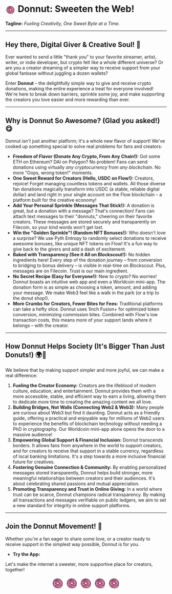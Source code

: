# <img src="donnut-frontend/public/logo.png" alt="Donnut logo" width="32" height="32" style="vertical-align:middle;"/> Donnut: Sweeten the Web!

**Tagline:** _Fueling Creativity, One Sweet Byte at a Time._

---

## Hey there, Digital Giver & Creative Soul! 👋

Ever wanted to send a little "thank you" to your favorite streamer, artist, writer, or indie developer, but crypto felt like a whole different universe? Or are you a creator dreaming of a simpler way to receive support from your global fanbase without juggling a dozen wallets?

Enter **Donnut** – the delightfully simple way to give and receive crypto donations, making the entire experience a treat for everyone involved! We're here to break down barriers, sprinkle some joy, and make supporting the creators you love easier and more rewarding than ever.

---

## Why is Donnut So Awesome? (Glad you asked!) 😋

Donnut isn't just another platform; it's a whole new flavor of support! We've cooked up something special to solve real problems for fans and creators:

* **Freedom of Flavor (Donate Any Crypto, From Any Chain!):**
    Got some ETH on Ethereum? DAI on Polygon? No problem! Fans can send donations using virtually *any cryptocurrency* from *any blockchain*. No more "Oops, wrong token!" moments.
* **One Sweet Reward for Creators (Hello, USDC on Flow!):**
    Creators, rejoice! Forget managing countless tokens and wallets. All those diverse fan donations magically transform into USDC (a stable, reliable digital dollar) and land right in your single account on the Flow blockchain – a platform built for the creative economy!
* **Add Your Personal Sprinkle (Messages That Stick!):**
    A donation is great, but a donation with a message? That's connection! Fans can attach text messages to their "donnuts," cheering on their favorite creators. These messages are stored securely and transparently on Filecoin, so your kind words won't get lost.
* **Win the "Golden Sprinkle"! (Random NFT Bonuses!):**
    Who doesn't love a surprise? We use Pyth Entropy to randomly select donations to receive awesome bonuses, like unique NFT tokens on Flow! It's a fun way to give back to the givers and add a dash of excitement.
* **Baked with Transparency (See it All on Blockscout!):**
    No hidden ingredients here! Every step of the donation journey – from conversion to bridging to bonus delivery – is visible in real-time on Blockscout. Plus, messages are on Filecoin. Trust is our main ingredient.
* **No Secret Recipe (Easy for Everyone!):**
    New to crypto? No worries! Donnut boasts an intuitive web app and even a Worldcoin mini-app. The donation form is as simple as choosing a token, amount, and adding your message. We make Web3 feel like a walk in the park (or a trip to the donut shop!).
* **More Crumbs for Creators, Fewer Bites for Fees:**
    Traditional platforms can take a hefty slice. Donnut uses 1inch Fusion+ for optimized token conversion, minimizing commission bites. Combined with Flow's low transaction costs, this means more of your support lands where it belongs – with the creator.

---

## How Donnut Helps Society (It's Bigger Than Just Donuts!) 🌍💖

We believe that by making support simpler and more joyful, we can make a real difference:

1.  **Fueling the Creator Economy:**
    Creators are the lifeblood of modern culture, education, and entertainment. Donnut provides them with a more accessible, stable, and efficient way to earn a living, allowing them to dedicate more time to creating the amazing content we all love.
2.  **Building Bridges, Not Walls (Connecting Web2 & Web3):**
    Many people are curious about Web3 but find it daunting. Donnut acts as a friendly guide, offering a practical and enjoyable way for millions of Web2 users to experience the benefits of blockchain technology without needing a PhD in cryptography. Our Worldcoin mini-app alone opens the door to a massive audience!
3.  **Empowering Global Support & Financial Inclusion:**
    Donnut transcends borders. It allows fans from anywhere in the world to support creators, and for creators to receive that support in a stable currency, regardless of local banking limitations. It's a step towards a more inclusive financial future for creatives.
4.  **Fostering Genuine Connection & Community:**
    By enabling personalized messages stored transparently, Donnut helps build stronger, more meaningful relationships between creators and their audiences. It's about celebrating shared passions and mutual appreciation.
5.  **Promoting Transparency and Trust in Online Giving:**
    In a world where trust can be scarce, Donnut champions radical transparency. By making all transactions and messages verifiable on public ledgers, we aim to set a new standard for integrity in online support platforms.

---

## Join the Donnut Movement! 🚀

Whether you're a fan eager to share some love, or a creator ready to receive support in the simplest way possible, Donnut is for you.

* **Try the App:** 

Let's make the internet a sweeter, more supportive place for creators, together!

<p align="center">
  <img src="donnut-frontend/public/logo.png" alt="Donnut logo" width="40" />
  <img src="donnut-frontend/public/logo.png" alt="Donnut logo" width="40" />
  <img src="donnut-frontend/public/logo.png" alt="Donnut logo" width="40" />
  <img src="donnut-frontend/public/logo.png" alt="Donnut logo" width="40" />
  <img src="donnut-frontend/public/logo.png" alt="Donnut logo" width="40" />


</p>

